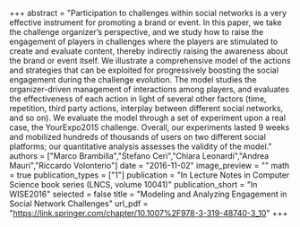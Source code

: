 +++
abstract = "Participation to challenges within social networks is a very effective instrument for promoting a brand or event. In this paper, we take the challenge organizer’s perspective, and we study how to raise the engagement of players in challenges where the players are stimulated to create and evaluate content, thereby indirectly raising the awareness about the brand or event itself. We illustrate a comprehensive model of the actions and strategies that can be exploited for progressively boosting the social engagement during the challenge evolution. The model studies the organizer-driven management of interactions among players, and evaluates the effectiveness of each action in light of several other factors (time, repetition, third party actions, interplay between different social networks, and so on). We evaluate the model through a set of experiment upon a real case, the YourExpo2015 challenge. Overall, our experiments lasted 9 weeks and mobilized hundreds of thousands of users on two different social platforms; our quantitative analysis assesses the validity of the model."
authors = ["Marco Brambilla","Stefano Ceri","Chiara Leonardi","Andrea Mauri","Riccardo Volonterio"]
date = "2016-11-02"
image_preview = ""
math = true
publication_types = ["1"]
publication = "In Lecture Notes in Computer Science book series (LNCS, volume 10041)"
publication_short = "In WISE2016"
selected = false
title = "Modeling and Analyzing Engagement in Social Network Challenges"
url_pdf = "https://link.springer.com/chapter/10.1007%2F978-3-319-48740-3_10"
+++

